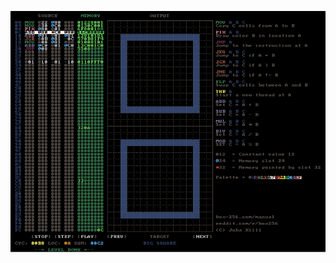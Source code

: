 ![Starting Example](https://github.com/rossdrew/programmingGames/blob/master/1%20-%20Big%20Square/example/1.png "Starting Example")
